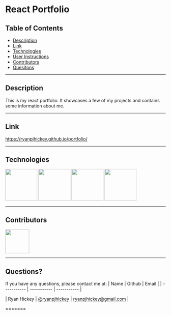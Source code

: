 # React Portfolio

## Table of Contents

- [Description](#Description)
- [Link](#Link)
- [Technologies](#Technologies)
- [User Instructions](#User-Instructions)
- [Contributors](#Contributors)
- [Quesitons](#Questions)

---

## Description

This is my react portfolio. It showcases a few of my projects and contains some information about me.

---

## Link

https://ryanpjhickey.github.io/portfolio/

---

## Technologies

<p float="left">
<img src="https://cdn-icons-png.flaticon.com/512/5968/5968267.png" width="100" height="100">
<img src="https://cdn-icons-png.flaticon.com/512/5968/5968242.png" width="100" height="100">
<img src="https://cdn.iconscout.com/icon/free/png-256/javascript-2038874-1720087.png" width="100" height="100">
<img src="https://upload.wikimedia.org/wikipedia/commons/thumb/a/a7/React-icon.svg/2300px-React-icon.svg.png" width="100" height="100">

---

## Contributors

[<img src="https://ca.slack-edge.com/T03EP850QMA-U03MKQ6HKB3-2c9d97da4786-512" width="75" height="75">](https://github.com/ryanpjhickey)

---

## Questions?

If you have any questions, please contact me at:
| Name | Github | Email |
| ----------- | ----------- | ----------- |

| Ryan Hickey | [@ryanpjhickey](https://github.com/ryanpjhickey) | ryanpjhickey@gmail.com |

=======
